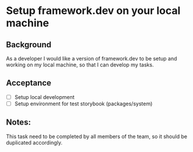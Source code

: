 # Setup framework.dev on your local machine

## Background

As a developer I would like a version of framework.dev to be setup and working
on my local machine, so that I can develop my tasks.

## Acceptance

- [ ] Setup local development
- [ ] Setup environment for test storybook (packages/system)

## Notes:

This task need to be completed by all members of the team, so it should be
duplicated accordingly.
